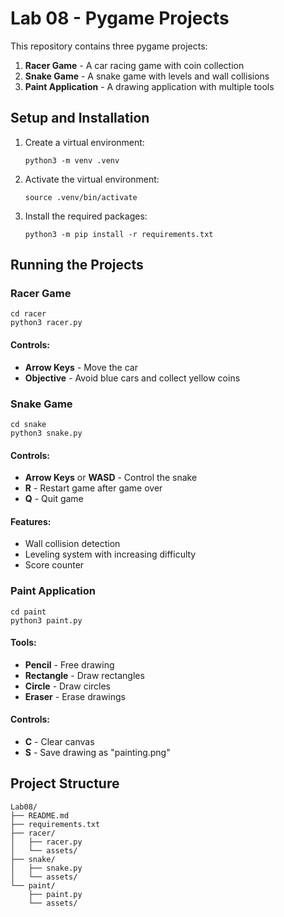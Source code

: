 # Lab 08 - Pygame Projects

This repository contains three pygame projects:

1. **Racer Game** - A car racing game with coin collection
2. **Snake Game** - A snake game with levels and wall collisions
3. **Paint Application** - A drawing application with multiple tools

## Setup and Installation

1. Create a virtual environment:

   ```
   python3 -m venv .venv
   ```

2. Activate the virtual environment:

   ```
   source .venv/bin/activate
   ```

3. Install the required packages:
   ```
   python3 -m pip install -r requirements.txt
   ```

## Running the Projects

### Racer Game

```
cd racer
python3 racer.py
```

#### Controls:

- **Arrow Keys** - Move the car
- **Objective** - Avoid blue cars and collect yellow coins

### Snake Game

```
cd snake
python3 snake.py
```

#### Controls:

- **Arrow Keys** or **WASD** - Control the snake
- **R** - Restart game after game over
- **Q** - Quit game

#### Features:

- Wall collision detection
- Leveling system with increasing difficulty
- Score counter

### Paint Application

```
cd paint
python3 paint.py
```

#### Tools:

- **Pencil** - Free drawing
- **Rectangle** - Draw rectangles
- **Circle** - Draw circles
- **Eraser** - Erase drawings

#### Controls:

- **C** - Clear canvas
- **S** - Save drawing as "painting.png"

## Project Structure

```
Lab08/
├── README.md
├── requirements.txt
├── racer/
│   ├── racer.py
│   └── assets/
├── snake/
│   ├── snake.py
│   └── assets/
└── paint/
    ├── paint.py
    └── assets/
```
